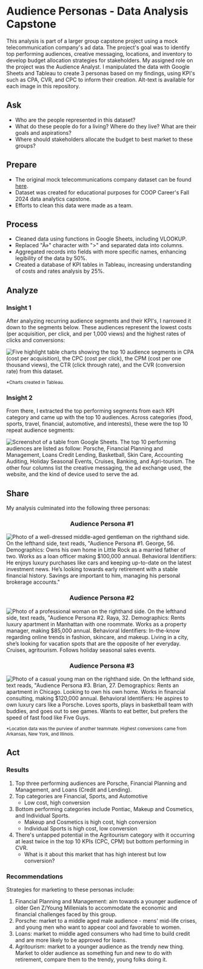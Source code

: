 <h1>Audience Personas - Data Analysis Capstone</h1>

This analysis is part of a larger group capstone project using a mock telecommunication company's ad data. The project's goal was to identify top performing audiences, creative messaging, locations, and inventory to develop budget allocation strategies for stakeholders. My assigned role on the project was the Audience Analyst. I manipulated the data with Google Sheets and Tableau to create 3 personas based on my findings, using KPI's such as CPA, CVR, and CPC to inform their creation. Alt-text is available for each image in this repository.



<h2>Ask</h2>

- Who are the people represented in this dataset?
- What do these people do for a living? Where do they live? What are their goals and aspirations?
- Where should stakeholders allocate the budget to best market to these groups?



<h2>Prepare</h2>

- The original mock telecommunications company dataset can be found [here](https://docs.google.com/spreadsheets/d/1-FgnAIrco1xcsaOtO_vaYJiXm3iTrWrnA1baqnrPHDM/edit?usp=sharing).
- Dataset was created for educational purposes for COOP Career's Fall 2024 data analytics capstone.
- Efforts to clean this data were made as a team.



<h2>Process</h2>

- Cleaned data using functions in Google Sheets, including VLOOKUP.
- Replaced "Â»" character with ">" and separated data into columns.
- Aggregated records into fields with more specific names, enhancing legibility of the data by 50%.
- Created a database of KPI tables in Tableau, increasing understanding of costs and rates analysis by 25%.



<h2>Analyze</h2>

<h3>Insight 1</h3>

After analyzing recurring audience segments and their KPI's, I narrowed it down to the segments below. These audiences represent the lowest costs (per acquisition, per click, and per 1,000 views) and the highest rates of clicks and conversions:

![Five highlight table charts showing the top 10 audience segments in CPA (cost per acquisition), the CPC (cost per click), the CPM (cost per one thousand views), the CTR (click through rate), and the CVR (conversion rate) from this dataset.](https://github.com/user-attachments/assets/fba9b7d4-5405-4351-8551-7a40d9cd2809)


<sub>*Charts created in Tableau.</sub>

<h3>Insight 2</h3>

From there, I extracted the top performing segments from each KPI category and came up with the top 10 audiences. Across categories (food, sports, travel, financial, automotive, and interests), these were the top 10 repeat audience segments:

![Screenshot of a table from Google Sheets. The top 10 performing audiences are listed as follow: Porsche, Financial Planning and Management, Loans Credit Lending, Basketball, Skin Care, Accounting Auditing, Holiday Seasonal Events, Cruises, Banking, and Agri-tourism. The other four columns list the creative messaging, the ad exchange used, the website, and the kind of device used to serve the ad.](https://github.com/user-attachments/assets/e8d2dd9a-aa11-4c53-acf1-723c33d81730)



<h2>Share</h2>

My analysis culminated into the following three personas:

<h3 align="center">
  Audience Persona #1
</h3>

![Photo of a well-dressed middle-aged gentleman on the righthand side. On the lefthand side, text reads, "Audience Persona #1. George, 56. Demographics: Owns his own home in Little Rock as a married father of two. Works as a loan officer making $100,000 annual. Behavioral Identifiers: He enjoys luxury purchases like cars and keeping up-to-date on the latest investment news. He’s looking towards early retirement with a stable financial history. Savings are important to him, managing his personal brokerage accounts."](https://github.com/user-attachments/assets/488d33cd-b22d-447a-b505-5977b403311e)

<h3 align="center">
  Audience Persona #2
</h3>

![Photo of a professional woman on the righthand side. On the lefthand side, text reads, "Audience Persona #2. Raya, 32. Demographics: Rents luxury apartment in Manhattan with one roommate. Works as a property manager, making $85,000 annual. Behavioral Identifiers: In-the-know regarding online trends in fashion, skincare, and makeup. Living in a city, she’s looking for vacation spots that are the opposite of her everyday. Cruises, agritourism. Follows holiday seasonal sales events.](https://github.com/user-attachments/assets/a7ff94d0-7644-404f-aefa-3fb8a2478b3f)

<h3 align="center">
  Audience Persona #3
</h3>

![Photo of a casual young man on the righthand side. On the lefthand side, text reads, "Audience Persona #3. Brian, 27. Demographics: Rents an apartment in Chicago. Looking to own his own home. Works in financial consulting, making $120,000 annual. Behavioral Identifiers: He aspires to own luxury cars like a Porsche. Loves sports, plays in basketball team with buddies, and goes out to see games. Wants to eat better, but prefers the speed of fast food like Five Guys.](https://github.com/user-attachments/assets/bc7276a4-9e50-43ef-a40d-7e3b26f5e74f)

<sub>*Location data was the purview of another teammate. Highest conversions came from Arkansas, New York, and Illinois.</sub>


<h2>Act</h2>

<h3>Results</h3>

1. Top three performing audiences are Porsche, Financial Planning and Management, and Loans (Credit and Lending).
2. Top categories are Financial, Sports, and Automotive
     - Low cost, high conversion
4. Bottom performing categories include Pontiac, Makeup and Cosmetics, and Individual Sports.
     - Makeup and Cosmetics is high cost, high conversion
     - Individual Sports is high cost, low conversion
5. There's untapped potential in the Agritourism category with it occurring at least twice in the top 10 KPIs (CPC, CPM) but bottom performing in CVR.
     - What is it about this market that has high interest but low conversion?

<h3>Recommendations</h3>

Strategies for marketing to these personas include: 

1. Financial Planning and Management: aim towards a younger audience of older Gen Z/Young Millenials to accommodate the economic and financial challenges faced by this group.
2. Porsche: market to a middle aged male audience - mens' mid-life crises, and young men who want to appear cool and favorable to women.
3. Loans: market to middle aged consumers who had time to build credit and are more likely to be approved for loans.
4. Agritourism: market to a younger audience as the trendy new thing. Market to older audience as something fun and new to do with retirement, compare them to the trendy, young folks doing it.
